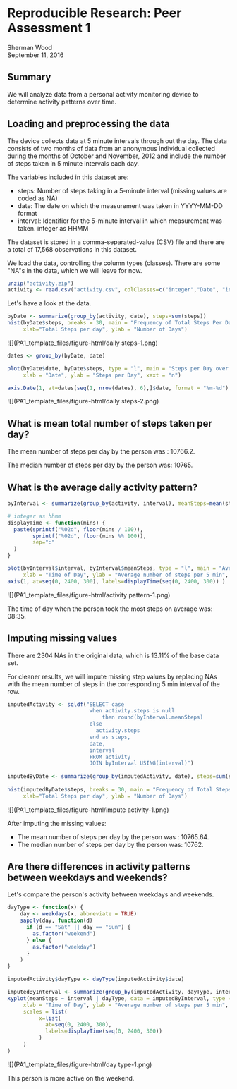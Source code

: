# Reproducible Research: Peer Assessment 1
Sherman Wood  
September 11, 2016  

## Summary

We will analyze data from a personal activity monitoring device to determine activity patterns over time.

## Loading and preprocessing the data

The device collects data at 5 minute intervals through out the day. The data consists of two months of data from an anonymous individual collected during the months of October and November, 2012 and include the number of steps taken in 5 minute intervals each day.

The variables included in this dataset are:

- steps: Number of steps taking in a 5-minute interval (missing values are coded as NA)
- date: The date on which the measurement was taken in YYYY-MM-DD format
- interval: Identifier for the 5-minute interval in which measurement was taken. integer as HHMM

The dataset is stored in a comma-separated-value (CSV) file and there are a total of 17,568 observations in this dataset.

We load the data, controlling the column types (classes). There are some "NA"s in the data, which we will leave for now.


```r
unzip("activity.zip")
activity <- read.csv("activity.csv", colClasses=c("integer","Date", "integer"), na.strings = c("NA"))
```

Let's have a look at the data.


```r
byDate <- summarize(group_by(activity, date), steps=sum(steps))
hist(byDate$steps, breaks = 30, main = "Frequency of Total Steps Per Day",
     xlab="Total Steps per day", ylab = "Number of Days")
```

![](PA1_template_files/figure-html/daily steps-1.png)<!-- -->

```r
dates <- group_by(byDate, date)

plot(byDate$date, byDate$steps, type = "l", main = "Steps per Day over time", 
     xlab = "Date", ylab = "Steps per Day", xaxt = "n")

axis.Date(1, at=dates[seq(1, nrow(dates), 6),]$date, format = "%m-%d")
```

![](PA1_template_files/figure-html/daily steps-2.png)<!-- -->

## What is mean total number of steps taken per day?

The mean number of steps per day by the person was  : 10766.2.

The median number of steps per day by the person was: 10765.

## What is the average daily activity pattern?


```r
byInterval <- summarize(group_by(activity, interval), meanSteps=mean(steps, na.rm = TRUE))

# integer as hhmm
displayTime <- function(mins) {
  paste(sprintf("%02d", floor(mins / 100)),
        sprintf("%02d", floor(mins %% 100)),
        sep=":"
  )
}

plot(byInterval$interval, byInterval$meanSteps, type = "l", main = "Average number of steps per 5 min interval during day", 
     xlab = "Time of Day", ylab = "Average number of steps per 5 min", xaxt = "n")
axis(1, at=seq(0, 2400, 300), labels=displayTime(seq(0, 2400, 300)) )
```

![](PA1_template_files/figure-html/activity pattern-1.png)<!-- -->

The time of day when the person took the most steps on average was: 08:35.

## Imputing missing values

There are 2304 NAs in the original data, which is 13.11% of the base data set. 

For cleaner results, we will impute missing step values by replacing NAs with the mean number of steps in the corresponding 5 min interval of the row.


```r
imputedActivity <- sqldf("SELECT case 
                          when activity.steps is null 
                              then round(byInterval.meanSteps)
                          else
                            activity.steps
                          end as steps,
                          date,
                          interval
                          FROM activity
                          JOIN byInterval USING(interval)")
              
imputedByDate <- summarize(group_by(imputedActivity, date), steps=sum(steps))
              
hist(imputedByDate$steps, breaks = 30, main = "Frequency of Total Steps Per Day: Imputed Data",
     xlab="Total Steps per day", ylab = "Number of Days")
```

![](PA1_template_files/figure-html/impute activity-1.png)<!-- -->

After imputing the missing values:

- The mean number of steps per day by the person was  : 10765.64.
- The median number of steps per day by the person was: 10762.

## Are there differences in activity patterns between weekdays and weekends?

Let's compare the person's activity between weekdays and weekends.

```r
dayType <- function(x) {
    day <- weekdays(x, abbreviate = TRUE)
    sapply(day, function(d) 
      if (d == "Sat" || day == "Sun") {
        as.factor("weekend")
      } else {
        as.factor("weekday")
      }
    )
}

imputedActivity$dayType <- dayType(imputedActivity$date)

imputedByInterval <- summarize(group_by(imputedActivity, dayType, interval), meanSteps=mean(steps))
xyplot(meanSteps ~ interval | dayType, data = imputedByInterval, type = "l", main = "Average number of steps per 5 min interval", 
     xlab = "Time of Day", ylab = "Average number of steps per 5 min",
     scales = list(
          x=list(
            at=seq(0, 2400, 300), 
            labels=displayTime(seq(0, 2400, 300))
          )
     )
)
```

![](PA1_template_files/figure-html/day type-1.png)<!-- -->

This person is more active on the weekend.

